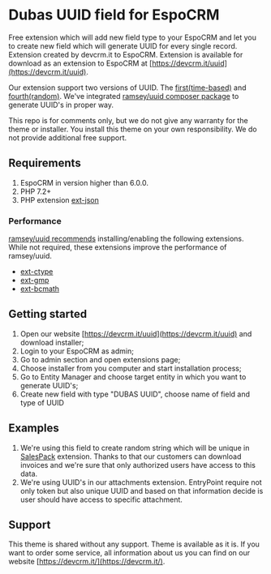 # Dubas UUID field for EspoCRM
Free extension which will add new field type to your EspoCRM and let you to create new field which will generate UUID for every single record. 
Extension created by devcrm.it to EspoCRM. Extension is available for download as an extension to EspoCRM at [https://devcrm.it/uuid](https://devcrm.it/uuid).

Our extension support two versions of UUID. The [first(time-based)](https://uuid.ramsey.dev/en/latest/rfc4122/version1.html) and [fourth(random)](https://uuid.ramsey.dev/en/latest/rfc4122/version4.html). We've integrated [ramsey/uuid composer package](https://github.com/ramsey/uuid) to generate UUID's in proper way. 

This repo is for comments only, but we do not give any warranty for the theme or installer. You install this theme on your own responsibility. We do not provide additional free support.

## Requirements
1. EspoCRM in version higher than 6.0.0.
2. PHP 7.2+
3. PHP extension [ext-json](https://www.php.net/manual/en/book.json.php)

### Performance
[ramsey/uuid recommends](https://github.com/ramsey/uuid) installing/enabling the following extensions. While not required, these extensions improve the performance of ramsey/uuid.
- [ext-ctype](https://www.php.net/manual/en/book.ctype.php)
- [ext-gmp](https://www.php.net/manual/en/book.gmp.php)
- [ext-bcmath](https://www.php.net/manual/en/book.bc.php)

## Getting started
1. Open our website [https://devcrm.it/uuid](https://devcrm.it/uuid) and download installer;
2. Login to your EspoCRM as admin;
3. Go to admin section and open extensions page;
4. Choose installer from you computer and start installation process;
5. Go to Entity Manager and choose target entity in which you want to generate UUID's;
6. Create new field with type "DUBAS UUID", choose name of field and type of UUID

## Examples
1. We're using this field to create random string which will be unique in [SalesPack](https://www.espocrm.com/extensions/sales-pack/) extension. Thanks to that our customers can download invoices and we're sure that only authorized users have access to this data.
2. We're using UUID's in our attachments extension. EntryPoint require not only token but also unique UUID and based on that information decide is user should have access to specific attachment.

## Support
This theme is shared without any support. Theme is available as it is.
If you want to order some service, all information about us you can find on our website [https://devcrm.it/](https://devcrm.it/).
